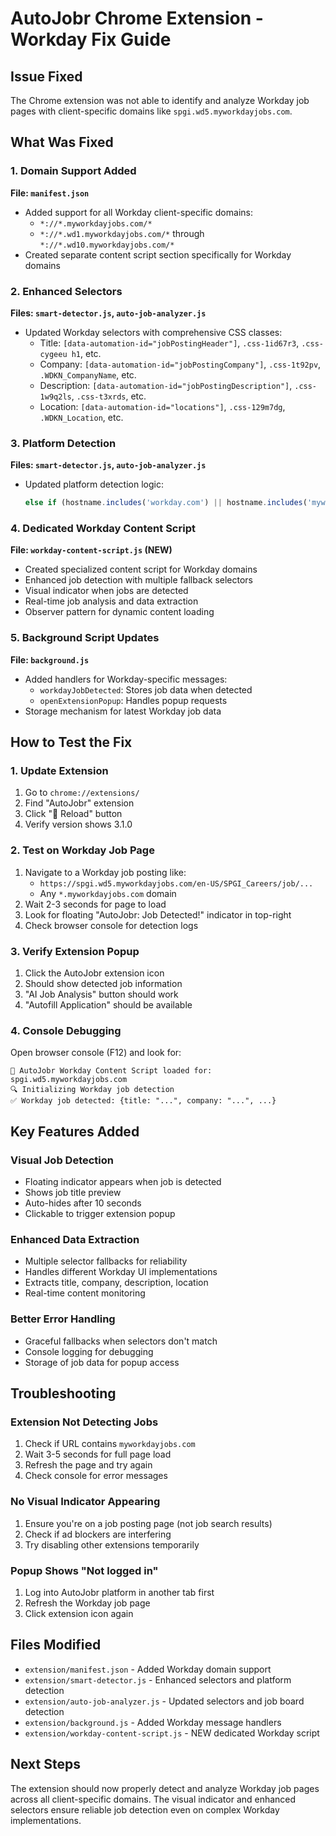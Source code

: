 # AutoJobr Chrome Extension - Workday Fix Guide

## Issue Fixed
The Chrome extension was not able to identify and analyze Workday job pages with client-specific domains like `spgi.wd5.myworkdayjobs.com`.

## What Was Fixed

### 1. Domain Support Added
**File: `manifest.json`**
- Added support for all Workday client-specific domains:
  - `*://*.myworkdayjobs.com/*`
  - `*://*.wd1.myworkdayjobs.com/*` through `*://*.wd10.myworkdayjobs.com/*`
- Created separate content script section specifically for Workday domains

### 2. Enhanced Selectors
**Files: `smart-detector.js`, `auto-job-analyzer.js`**
- Updated Workday selectors with comprehensive CSS classes:
  - Title: `[data-automation-id="jobPostingHeader"]`, `.css-1id67r3`, `.css-cygeeu h1`, etc.
  - Company: `[data-automation-id="jobPostingCompany"]`, `.css-1t92pv`, `.WDKN_CompanyName`, etc.
  - Description: `[data-automation-id="jobPostingDescription"]`, `.css-1w9q2ls`, `.css-t3xrds`, etc.
  - Location: `[data-automation-id="locations"]`, `.css-129m7dg`, `.WDKN_Location`, etc.

### 3. Platform Detection
**Files: `smart-detector.js`, `auto-job-analyzer.js`**
- Updated platform detection logic:
  ```javascript
  else if (hostname.includes('workday.com') || hostname.includes('myworkdayjobs.com')) platform = 'workday';
  ```

### 4. Dedicated Workday Content Script
**File: `workday-content-script.js` (NEW)**
- Created specialized content script for Workday domains
- Enhanced job detection with multiple fallback selectors
- Visual indicator when jobs are detected
- Real-time job analysis and data extraction
- Observer pattern for dynamic content loading

### 5. Background Script Updates
**File: `background.js`**
- Added handlers for Workday-specific messages:
  - `workdayJobDetected`: Stores job data when detected
  - `openExtensionPopup`: Handles popup requests
- Storage mechanism for latest Workday job data

## How to Test the Fix

### 1. Update Extension
1. Go to `chrome://extensions/`
2. Find "AutoJobr" extension
3. Click "🔄 Reload" button
4. Verify version shows 3.1.0

### 2. Test on Workday Job Page
1. Navigate to a Workday job posting like:
   - `https://spgi.wd5.myworkdayjobs.com/en-US/SPGI_Careers/job/...`
   - Any `*.myworkdayjobs.com` domain
2. Wait 2-3 seconds for page to load
3. Look for floating "AutoJobr: Job Detected!" indicator in top-right
4. Check browser console for detection logs

### 3. Verify Extension Popup
1. Click the AutoJobr extension icon
2. Should show detected job information
3. "AI Job Analysis" button should work
4. "Autofill Application" should be available

### 4. Console Debugging
Open browser console (F12) and look for:
```
🔧 AutoJobr Workday Content Script loaded for: spgi.wd5.myworkdayjobs.com
🔍 Initializing Workday job detection
✅ Workday job detected: {title: "...", company: "...", ...}
```

## Key Features Added

### Visual Job Detection
- Floating indicator appears when job is detected
- Shows job title preview
- Auto-hides after 10 seconds
- Clickable to trigger extension popup

### Enhanced Data Extraction
- Multiple selector fallbacks for reliability
- Handles different Workday UI implementations
- Extracts title, company, description, location
- Real-time content monitoring

### Better Error Handling
- Graceful fallbacks when selectors don't match
- Console logging for debugging
- Storage of job data for popup access

## Troubleshooting

### Extension Not Detecting Jobs
1. Check if URL contains `myworkdayjobs.com`
2. Wait 3-5 seconds for full page load
3. Refresh the page and try again
4. Check console for error messages

### No Visual Indicator Appearing
1. Ensure you're on a job posting page (not job search results)
2. Check if ad blockers are interfering
3. Try disabling other extensions temporarily

### Popup Shows "Not logged in"
1. Log into AutoJobr platform in another tab first
2. Refresh the Workday job page
3. Click extension icon again

## Files Modified
- `extension/manifest.json` - Added Workday domain support
- `extension/smart-detector.js` - Enhanced selectors and platform detection
- `extension/auto-job-analyzer.js` - Updated selectors and job board detection
- `extension/background.js` - Added Workday message handlers
- `extension/workday-content-script.js` - NEW dedicated Workday script

## Next Steps
The extension should now properly detect and analyze Workday job pages across all client-specific domains. The visual indicator and enhanced selectors ensure reliable job detection even on complex Workday implementations.